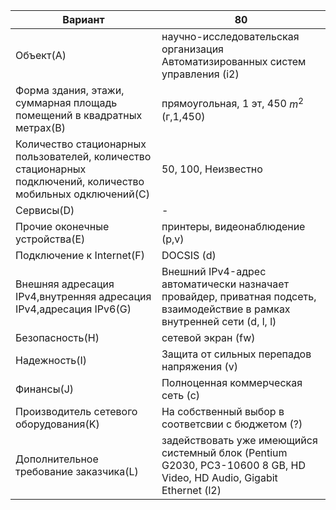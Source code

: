 |Вариант|80|
|---|---|
|Объект(A)| научно-исследовательская организация Автоматизированных систем управления (i2) |
|Форма здания, этажи, суммарная площадь помещений в квадратных метрах(B)|прямоугольная, 1 эт, 450 $m^2$ (г,1,450)|
| Количество стационарных пользователей, количество стационарных подключений, количество мобильных одключений(C)|50, 100, Неизвестно|
|Сервисы(D)|-|
|Прочие оконечные устройства(E)|принтеры, видеонаблюдение (p,v)|
|Подключение к Internet(F)|DOCSIS (d)|
|Внешняя адресация IPv4,внутренняя адресация IPv4,адресация IPv6(G)| Внешний IPv4-адрес автоматически назначает провайдер, приватная подсеть,  взаимодействие в рамках внутренней сети (d, l, l)|
|Безопасность(H)|сетевой экран (fw)|
|Надежность(I)|Защита от сильных перепадов напряжения (v)|
|Финансы(J)|Полноценная коммерческая сеть (c)|
|Производитель сетевого оборудования(K)|На собственный выбор в соответсвии с бюджетом (?)|
|Дополнительное требование заказчика(L)|задействовать уже имеющийся системный блок (Pentium G2030, PC3-10600 8 GB, HD Video, HD Audio, Gigabit Ethernet (l2)|


